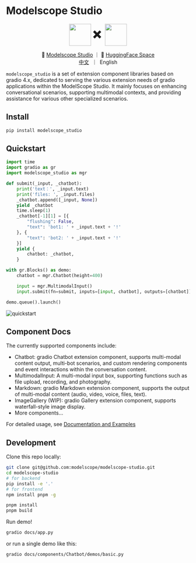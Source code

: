 <h1>Modelscope Studio</h1>

<p align="center">
    <img src="https://modelscope.oss-cn-beijing.aliyuncs.com/modelscope.gif" height="60" style="vertical-align: middle;"/>
    <span style="font-size: 30px; vertical-align: middle;">
    ✖️
    </span>
    <img src="https://www.gradio.app/_app/immutable/assets/gradio.8a5e8876.svg" height="60" style="vertical-align: middle;">
<p>

<p align="center">
🤖 <a href="https://modelscope.cn/studios/modelscope/modelscope-studio/summary">Modelscope Studio</a> ｜ 🤗 <a href="https://huggingface.co/spaces/modelscope/modelscope-studio">HuggingFace Space</a>
<br>
  <a href="README-zh_CN.md">中文</a>&nbsp ｜ &nbspEnglish
</p>

`modelscope_studio` is a set of extension component libraries based on gradio 4.x, dedicated to serving the various extension needs of gradio applications within the ModelScope Studio. It mainly focuses on enhancing conversational scenarios, supporting multimodal contexts, and providing assistance for various other specialized scenarios.

## Install

```sh
pip install modelscope_studio
```

## Quickstart

```python
import time
import gradio as gr
import modelscope_studio as mgr

def submit(_input, _chatbot):
    print('text：', _input.text)
    print('files: ', _input.files)
    _chatbot.append([_input, None])
    yield _chatbot
    time.sleep(1)
    _chatbot[-1][1] = [{
        "flushing": False,
        "text": 'bot1: ' + _input.text + '!'
    }, {
        "text": 'bot2: ' + _input.text + '!'
    }]
    yield {
        chatbot: _chatbot,
    }

with gr.Blocks() as demo:
    chatbot = mgr.Chatbot(height=400)

    input = mgr.MultimodalInput()
    input.submit(fn=submit, inputs=[input, chatbot], outputs=[chatbot])

demo.queue().launch()
```

![quickstart](./resources/quickstart.png)

## Component Docs

The currently supported components include:

- Chatbot: gradio Chatbot extension component, supports multi-modal content output, multi-bot scenarios, and custom rendering components and event interactions within the conversation content.
- MultimodalInput: A multi-modal input box, supporting functions such as file upload, recording, and photography.
- Markdown: gradio Markdown extension component, supports the output of multi-modal content (audio, video, voice, files, text).
- ImageGallery (WIP): gradio Gallery extension component, supports waterfall-style image display.
- More components...

For detailed usage, see [Documentation and Examples](https://modelscope.cn/studios/modelscope/modelscope-studio/summary)

## Development

Clone this repo locally:

```sh
git clone git@github.com:modelscope/modelscope-studio.git
cd modelscope-studio
# for backend
pip install -e '.'
# for frontend
npm install pnpm -g

pnpm install
pnpm build
```

Run demo!

```sh
gradio docs/app.py
```

or run a single demo like this:

```sh
gradio docs/components/Chatbot/demos/basic.py
```
